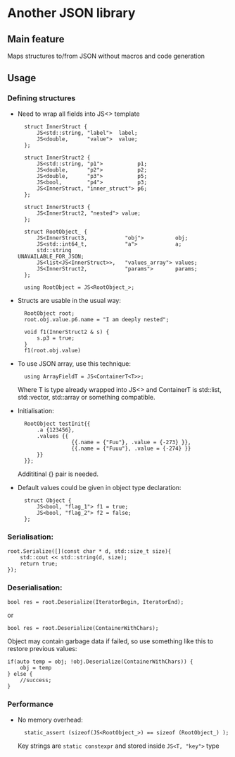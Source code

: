 # Another JSON library
## Main feature
Maps structures to/from JSON without macros and code generation
## Usage

### Defining structures

- Need to wrap all fields into JS<> template

        struct InnerStruct {
            JS<std::string, "label">  label;
            JS<double,      "value">  value;
        };

        struct InnerStruct2 {
            JS<std::string, "p1">           p1;
            JS<double,      "p2">           p2;
            JS<double,      "p3">           p5;
            JS<bool,        "p4">           p3;
            JS<InnerStruct, "inner_struct"> p6;
        };

        struct InnerStruct3 {
            JS<InnerStruct2, "nested"> value;
        };

        struct RootObject_ {
            JS<InnerStruct3,            "obj">          obj;
            JS<std::int64_t,            "a">            a;
            std::string                                 UNAVAILABLE_FOR_JSON;
            JS<list<JS<InnerStruct>>,   "values_array"> values;
            JS<InnerStruct2,            "params">       params;
        };

        using RootObject = JS<RootObject_>;

- Structs are usable in the usual way:

        RootObject root;
        root.obj.value.p6.name = "I am deeply nested";

        void f1(InnerStruct2 & s) {
            s.p3 = true;
        }
        f1(root.obj.value)

- To use JSON array, use this technique:

        using ArrayFieldT = JS<ContainerT<T>>;
    Where T is type already wrapped into JS<> and ContainerT is std::list, std::vector, std::array or something compatible.

- Initialisation:

        RootObject testInit{{
            .a {123456},
            .values {{
                       {{.name = {"Fuu"}, .value = {-273} }},
                       {{.name = {"Fuuu"}, .value = {-274} }}
            }}
        }};
    Addititinal {} pair is needed.

- Default values could be given in object type declaration:

        struct Object {
            JS<bool, "flag_1"> f1 = true;
            JS<bool, "flag_2"> f2 = false;
        };

### Serialisation:
    
    root.Serialize([](const char * d, std::size_t size){
        std::cout << std::string(d, size);
        return true;
    });

### Deserialisation:

    bool res = root.Deserialize(IteratorBegin, IteratorEnd);
or

    bool res = root.Deserialize(ContainerWithChars);

Object may contain garbage data if failed, so use something like this to restore previous values:

    
    if(auto temp = obj; !obj.Deserialize(ContainerWithChars)) {
        obj = temp
    } else {
        //success;
    }

### Performance
- No memory overhead:

        static_assert (sizeof(JS<RootObject_>) == sizeof (RootObject_) );
    Key strings are ```static constexpr``` and stored inside ```JS<T, "key">``` type
